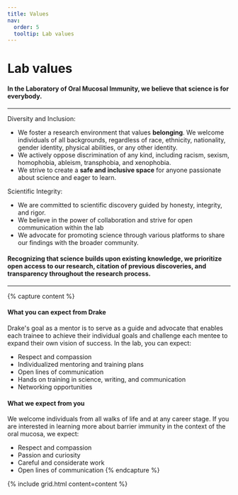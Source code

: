 ```yaml
---
title: Values
nav:
  order: 5
  tooltip: Lab values
---
```


# <i class="fas fa-hands-helping"></i>Lab values

#### In the Laboratory of Oral Mucosal Immunity, we believe that science is for everybody.

---

Diversity and Inclusion:
- We foster a research environment that values **belonging**. We welcome individuals of all backgrounds, regardless of race, ethnicity, nationality, gender identity, physical abilities, or any other identity.
- We actively oppose discrimination of any kind, including racism, sexism, homophobia, ableism, transphobia, and xenophobia.
- We strive to create a **safe and inclusive space** for anyone passionate about science and eager to learn.

Scientific Integrity:
- We are committed to scientific discovery guided by honesty, integrity, and rigor.
- We believe in the power of collaboration and strive for open communication within the lab
- We advocate for promoting science through various platforms to share our findings with the broader community.

#### Recognizing that science builds upon existing knowledge, we prioritize open access to our research, citation of previous discoveries, and transparency throughout the research process. 

---

{% capture content %}
#### What you can expect from Drake
Drake's goal as a mentor is to serve as a guide and advocate that enables each trainee to achieve their individual goals and challenge each mentee to expand their own vision of success. In the lab, you can expect:
- Respect and compassion
- Individualized mentoring and training plans
- Open lines of communication
- Hands on training in science, writing, and communication
- Networking opportunities

#### What we expect from you
We welcome individuals from all walks of life and at any career stage. If you are interested in learning more about barrier immunity in the context of the oral mucosa, we expect:
- Respect and compassion
- Passion and curiosity
- Careful and considerate work
- Open lines of communication
{% endcapture %}

{% include grid.html content=content %}

